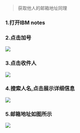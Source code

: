 > 获取他人的邮箱地址同理
>

### 1.打开IBM notes
### 2.点击加号
![](https://cdn.nlark.com/yuque/0/2024/png/12926950/1712476223441-02965998-0ee3-4d35-b2a3-9a77a4f4b03a.png)

### 3.点击收件人
![](https://cdn.nlark.com/yuque/0/2024/png/12926950/1712476223832-0cc45015-915c-48b8-82ad-913e0ea0feda.png)

### 4.搜索人名,点击展示详细信息
![](https://cdn.nlark.com/yuque/0/2024/png/12926950/1712476224156-a8cd2ff9-f5b7-4d61-bccd-e2db7fd34890.png)

### 5.邮箱地址如图所示
![](https://cdn.nlark.com/yuque/0/2024/png/12926950/1712476224674-4d2c96cf-0db7-433d-9f8a-c2f215b634c1.png)

